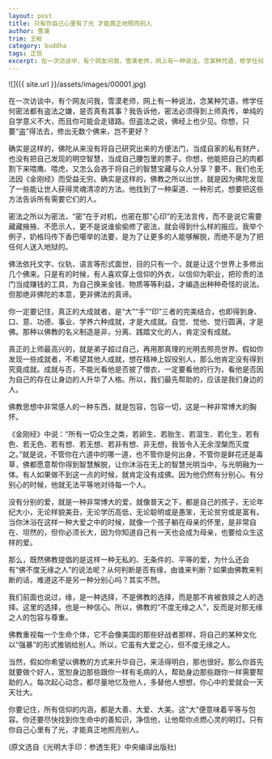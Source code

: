 ```yaml
---
layout: post
title: 只有你自己心里有了光 才能真正地照亮别人
author: 雪漠
trim: 王盼
category: buddha
tags: 正信
excerpt: 在一次访谈中，有个网友问我，雪漠老师，网上有一种说法，念某种咒语，修学任何密法都有盗法之嫌，是否真有其事？我告诉他，密法必须得到上师真传，单纯的自学意义不大，而且你可能会走错路。但盗法之说，佛经上也少见。你想，只要“盗”得法去，修出无数个佛来，岂不更好？
---
```


![]({{ site.url }}/assets/images/00001.jpg)

在一次访谈中，有个网友问我，雪漠老师，网上有一种说法，念某种咒语，修学任何密法都有盗法之嫌，是否真有其事？我告诉他，密法必须得到上师真传，单纯的自学意义不大，而且你可能会走错路。但盗法之说，佛经上也少见。你想，只要“盗”得法去，修出无数个佛来，岂不更好？

确实是这样的，佛陀从来没有将自己研究出来的方便法门，当成自家的私有财产，也没有把自己发现的明空智慧，当成自己腰包里的票子。你想，他能把自己的肉都割下来喂鹰、喂虎，又怎么会吝于将自己的智慧宝藏与众人分享？要不，我们也无法因《金刚经》而受益无穷。确实是这样的，佛教之所以出世，就是因为佛陀发现了一些能让世人获得灵魂清凉的方法。他找到了一种渠道、一种形式，想要把这些方法告诉所有需要它们的人。

密法之所以为密法，“密”在于对机，也密在那“心印”的无法言传，而不是说它需要藏藏掖掖、不愿示人，更不是说谁偷偷修了密法，就会得到什么样的报应。我举个例子，奶格玛传下香巴噶举的法要，是为了让更多的人能够解脱，而绝不是为了把任何人送入地狱的。

佛法依托文字、仪轨、语言等形式面世，目的只有一个，就是让这个世界上多修出几个佛来。只是有的时候，有人喜欢穿上信仰的外衣，以信仰为职业，把珍贵的法门当成赚钱的工具，为自己换来金钱、物质等等利益，才编造出种种奇怪的说法。但那绝非佛陀的本意，更非佛法的真谛。

你一定要记住，真正的大成就者，是“大”“手”“印”三者的完美结合，也即得到身、口、意、功德、事业、学养六种成就，才是大成就。自觉、觉他、觉行圆满，才是佛。那种以佛教的名义制造是非，分离、践踏文化的人，肯定没有成就。

真正的上师最高兴的，就是弟子超过自己，再用那真理的光明去照亮世界。假如你发现一些成就者，不希望其他人成就，想在精神上奴役别人，那么他肯定没有得到究竟成就。成就与否，不能光看他是否披了僧衣，一定要看他的行为，看他是否因为自己的存在让身边的人升华了人格。所以，我们最先帮助的，应该是我们身边的人。

佛教思想中非常感人的一种东西，就是包容，包容一切，这是一种非常博大的胸怀。

《金刚经》中说：“所有一切众生之类，若卵生、若胎生、若湿生、若化生，若有色、若无色、若有想、若无想、若非有想、非无想，我皆令入无余涅槃而灭度之。”就是说，不管你在六道中的哪一道，也不管你是何出身，不管你是鲜花还是毒草，佛都愿意帮你得到智慧解脱，让你沐浴在无上的智慧光明当中，与光明融为一体。有人如果做不到这一点的时候，就肯定没有成佛。因为他仍然有分别心。有分别心的时候，他就无法平等地对待每一个人。

没有分别的爱，就是一种非常博大的爱，就像普天之下，都是自己的孩子，无论年纪大小，无论样貌美丑，无论学历高低，无论聪明或是愚笨，无论贫穷或是富有。当你沐浴在这样一种大爱之中的时候，就像一个孩子躺在母亲的怀里，是非常自在、坦然的，但你必须长大，因为你知道自己有一天也会成为母亲，也要给众生这样的爱。

那么，既然佛教提倡的是这样一种无私的、无条件的、平等的爱，为什么还会有“佛不度无缘之人”的说法呢？从何判断是否有缘，由谁来判断？如果由佛教来判断的话，难道这不是另一种分别心吗？其实不然。

我们前面也说过，缘，是一种选择，不是佛教的选择，而是那不肯被救赎之人的选择。这里的选择，也是一种信心。所以，佛教的“不度无缘之人”，反而是对那无缘之人的包容与尊重。

佛教重视每一个生命个体，它不会像美国的那些好战者那样，将自己的某种文化以“强暴”的形式推销给别人。所以，它虽有大爱之心，但不度无缘之人。

当然，假如你希望以佛教的方式来升华自己，来活得明白，那也很好。那么你首先就要做个好人，宽恕身边那些跟你一样有毛病的人，帮助身边那些跟你一样需要帮助的人。每次起心动念，都尽量地忆及他人，多替他人想想，你心中的爱就会一天天壮大。

你要记住，所有信仰的内涵，都是大善、大爱、大美。这“大”便意味着平等与包容。你还要尽快找到你生命中的善知识，净信他，让他帮你点燃心灵的明灯。只有你自己心里有了光，才能真正地照亮别人。

(原文选自《光明大手印：参透生死》中央编译出版社)
